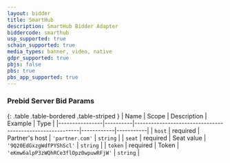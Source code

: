 ```yaml
---
layout: bidder
title: SmartHub
description: SmartHub Bidder Adapter
biddercode: smarthub
usp_supported: true
schain_supported: true
media_types: banner, video, native
gdpr_supported: true
pbjs: false
pbs: true
pbs_app_supported: true
---
```


### Prebid Server Bid Params
{: .table .table-bordered .table-striped }
| Name           | Scope    | Description                                              | Example    | Type      |
|----------------|----------|----------------------------------------------------------|------------|-----------|
| `host` | required | Partner's host | `'partner.com'`        | `string` |
| `seat` | required | Seat value  | `'9Q20EdGxzgWdfPYShScl'`        | `string` |
| `token` | required | Token  | `'eKmw6alpP3zWQhRCe3flOpz0wpuwRFjW'`        | `string` |
